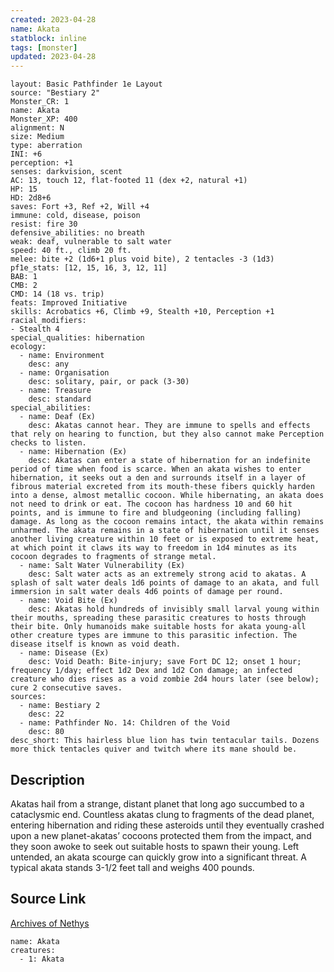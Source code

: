 ```yaml
---
created: 2023-04-28
name: Akata
statblock: inline
tags: [monster]
updated: 2023-04-28
---
```

```statblock
layout: Basic Pathfinder 1e Layout
source: "Bestiary 2"
Monster_CR: 1
name: Akata
Monster_XP: 400
alignment: N
size: Medium
type: aberration
INI: +6
perception: +1
senses: darkvision, scent
AC: 13, touch 12, flat-footed 11 (dex +2, natural +1)
HP: 15
HD: 2d8+6
saves: Fort +3, Ref +2, Will +4
immune: cold, disease, poison
resist: fire 30
defensive_abilities: no breath
weak: deaf, vulnerable to salt water
speed: 40 ft., climb 20 ft.
melee: bite +2 (1d6+1 plus void bite), 2 tentacles -3 (1d3)
pf1e_stats: [12, 15, 16, 3, 12, 11]
BAB: 1
CMB: 2
CMD: 14 (18 vs. trip)
feats: Improved Initiative
skills: Acrobatics +6, Climb +9, Stealth +10, Perception +1
racial_modifiers:
- Stealth 4
special_qualities: hibernation
ecology:
  - name: Environment
    desc: any
  - name: Organisation
    desc: solitary, pair, or pack (3-30)
  - name: Treasure
    desc: standard
special_abilities:
  - name: Deaf (Ex)
    desc: Akatas cannot hear. They are immune to spells and effects that rely on hearing to function, but they also cannot make Perception checks to listen.
  - name: Hibernation (Ex)
    desc: Akatas can enter a state of hibernation for an indefinite period of time when food is scarce. When an akata wishes to enter hibernation, it seeks out a den and surrounds itself in a layer of fibrous material excreted from its mouth-these fibers quickly harden into a dense, almost metallic cocoon. While hibernating, an akata does not need to drink or eat. The cocoon has hardness 10 and 60 hit points, and is immune to fire and bludgeoning (including falling) damage. As long as the cocoon remains intact, the akata within remains unharmed. The akata remains in a state of hibernation until it senses another living creature within 10 feet or is exposed to extreme heat, at which point it claws its way to freedom in 1d4 minutes as its cocoon degrades to fragments of strange metal.
  - name: Salt Water Vulnerability (Ex)
    desc: Salt water acts as an extremely strong acid to akatas. A splash of salt water deals 1d6 points of damage to an akata, and full immersion in salt water deals 4d6 points of damage per round.
  - name: Void Bite (Ex)
    desc: Akatas hold hundreds of invisibly small larval young within their mouths, spreading these parasitic creatures to hosts through their bite. Only humanoids make suitable hosts for akata young-all other creature types are immune to this parasitic infection. The disease itself is known as void death.
  - name: Disease (Ex)
    desc: Void Death: Bite-injury; save Fort DC 12; onset 1 hour; frequency 1/day; effect 1d2 Dex and 1d2 Con damage; an infected creature who dies rises as a void zombie 2d4 hours later (see below); cure 2 consecutive saves.
sources:
  - name: Bestiary 2
    desc: 22
  - name: Pathfinder No. 14: Children of the Void
    desc: 80
desc_short: This hairless blue lion has twin tentacular tails. Dozens more thick tentacles quiver and twitch where its mane should be. 
```
## Description
Akatas hail from a strange, distant planet that long ago succumbed to a cataclysmic end. Countless akatas clung to fragments of the dead planet, entering hibernation and riding these asteroids until they eventually crashed upon a new planet-akatas’ cocoons protected them from the impact, and they soon awoke to seek out suitable hosts to spawn their young. Left untended, an akata scourge can quickly grow into a significant threat. A typical akata stands 3-1/2 feet tall and weighs 400 pounds.
## Source Link
[Archives of Nethys](https://aonprd.com/MonsterDisplay.aspx?ItemName=Akata)
```encounter-table
name: Akata
creatures:
  - 1: Akata
```
